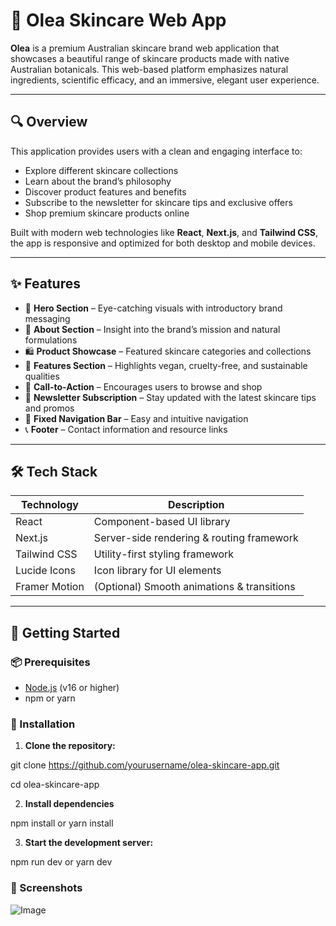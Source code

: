 # 🌿 Olea Skincare Web App

**Olea** is a premium Australian skincare brand web application that showcases a beautiful range of skincare products made with native Australian botanicals. This web-based platform emphasizes natural ingredients, scientific efficacy, and an immersive, elegant user experience.

---

## 🔍 Overview

This application provides users with a clean and engaging interface to:

- Explore different skincare collections
- Learn about the brand’s philosophy
- Discover product features and benefits
- Subscribe to the newsletter for skincare tips and exclusive offers
- Shop premium skincare products online

Built with modern web technologies like **React**, **Next.js**, and **Tailwind CSS**, the app is responsive and optimized for both desktop and mobile devices.

---

## ✨ Features

- 🌟 **Hero Section** – Eye-catching visuals with introductory brand messaging
- 📖 **About Section** – Insight into the brand’s mission and natural formulations
- 🛍️ **Product Showcase** – Featured skincare categories and collections
- 🌿 **Features Section** – Highlights vegan, cruelty-free, and sustainable qualities
- 🛒 **Call-to-Action** – Encourages users to browse and shop
- 📨 **Newsletter Subscription** – Stay updated with the latest skincare tips and promos
- 📌 **Fixed Navigation Bar** – Easy and intuitive navigation
- 📞 **Footer** – Contact information and resource links

---

## 🛠️ Tech Stack

| Technology     | Description                                  |
|----------------|----------------------------------------------|
| React          | Component-based UI library                   |
| Next.js        | Server-side rendering & routing framework    |
| Tailwind CSS   | Utility-first styling framework              |
| Lucide Icons   | Icon library for UI elements                 |
| Framer Motion  | (Optional) Smooth animations & transitions   |

---



## 🚀 Getting Started

### 📦 Prerequisites

- [Node.js](https://nodejs.org/) (v16 or higher)
- npm or yarn

### 🔧 Installation

1. **Clone the repository:**

git clone https://github.com/yourusername/olea-skincare-app.git


cd olea-skincare-app

2. **Install dependencies**

npm install
or
yarn install

3. **Start the development server:**

npm run dev
or
yarn dev

### 📸 Screenshots
![Image](https://github.com/user-attachments/assets/f5f687c2-0918-45ce-a0c1-eb4aed3cf52d)

